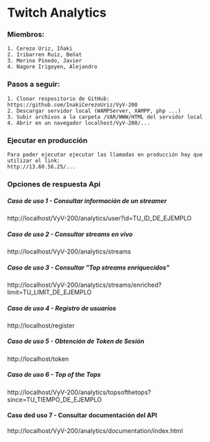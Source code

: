 # **Twitch Analytics**
### Miembros:

    1. Cerezo Uriz, Iñaki
    2. Iribarren Ruiz, Beñat
    3. Merino Pinedo, Javier
    4. Nagore Irigoyen, Alejandro

### Pasos a seguir:

    1. Clonar respositorio de GitHub: https://github.com/InakiCerezoUriz/VyV-200
    2. Descargar servidor local (WAMPServer, XAMPP, php ...)
    3. Subir archivos a la carpeta /VAR/WWW/HTML del servidor local
    4. Abrir en un navegador localhost/VyV-200/...

### Ejecutar en producción
    
    Para poder ejecutar ejecutar las llamadas en producción hay que utilizar el link:
    http://13.60.56.25/...

### Opciones de respuesta Api
##### Caso de uso 1 - Consultar información de un streamer
  
http://localhost/VyV-200/analytics/user?id=TU_ID_DE_EJEMPLO

##### Caso de uso 2 - Consultar streams en vivo
  
http://localhost/VyV-200/analytics/streams

##### Caso de uso 3 - Consultar "Top streams enriquecidos"
  
http://localhost/VyV-200/analytics/streams/enriched?limit=TU_LIMIT_DE_EJEMPLO

##### Caso de uso 4 - Registro de usuarios

http://localhost/register

##### Caso de uso 5 - Obtención de Token de Sesión

http://localhost/token

##### Caso de uso 6 - Top of the Tops

http://localhost/VyV-200/analytics/topsofthetops?since=TU_TIEMPO_DE_EJEMPLO

#### Caso ded uso 7 - Consultar documentación del API

http://localhost/VyV-200/analytics/documentation/index.html
